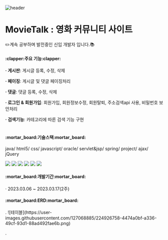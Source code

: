 
![header](https://capsule-render.vercel.app/api?type=Waving&text=Movie%Talk&fontColor=ffff&fontSize=30&fontAlign=87&animation=twinkling)
# MovieTalk : 영화 커뮤니티 사이트


:pencil2:계속 공부하며 발전중인 신입 개발자 입니다.:books:


<h4>:clapper:주요 기능:clapper:</h4>

<b>· 게시판</b>: 게시글 등록, 수정, 삭제 

<b>· 페이징</b>: 게시글 및 댓글 페이징처리

<b>· 댓글</b>: 댓글 등록, 수정, 삭제

<b>· 로그인 & 회원가입</b>: 회원가입, 회원정보수정, 회원탈퇴, 주소검색api 사용, 비밀번호 보안처리

<b>· 검색기능</b>: 카테고리에 따른 검색 기능 구현
<br>
<br>


<h4>:mortar_board:기술스택:mortar_board:</h4>

java/ html5/ css/ javascript/ oracle/ servlet&jsp/ spring/ project/ ajax/ jQuery

<div align="left">
	<img src="https://img.shields.io/badge/Java-007396?style=flat&logo=Java&logoColor=white" />
	<img src="https://img.shields.io/badge/HTML5-E34F26?style=flat&logo=HTML5&logoColor=white" />
	<img src="https://img.shields.io/badge/CSS3-1572B6?style=flat&logo=CSS3&logoColor=white" />
  <img src="https://img.shields.io/badge/Spring-6DB33F?style=flat&logo=Spring&logoColor=white"/>
  <img src="https://img.shields.io/badge/JavaScript-F7DF1E?style=flat&logo=JavaScript&logoColor=white">
  <img src="https://img.shields.io/badge/MySQL-4479A1?style=flat&logo=MySQL&logoColor=white"> 
</div>

<h4>:mortar_board:개발기간:mortar_board:</h4>
· 2023.03.06 ~ 2023.03.17(2주)


<h4>:mortar_board:ERD:mortar_board:</h4>
.
![테이블](https://user-images.githubusercontent.com/127068885/224926758-4474a0bf-a336-49cf-93d1-88ad492fae6b.png)






.





